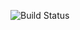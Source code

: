 ![Build Status](https://codebuild.us-east-1.amazonaws.com/badges?uuid=eyJlbmNyeXB0ZWREYXRhIjoiUFZlM0ZiZTJ1U0xka3lUWEFFWXhWZHk2VmM4QXpLQnZxYXF1aFh1SFdLMlNxMkZTL3hBRkxjVzNCRWUyMjRuNXdEVmxOTmdzdEpoSk5IU3NKNU42dkI4PSIsIml2UGFyYW1ldGVyU3BlYyI6InhJZFIvSXdMS1pkb1pzcGwiLCJtYXRlcmlhbFNldFNlcmlhbCI6MX0%3D&branch=master)
